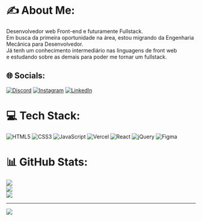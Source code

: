 # :writing_hand: About Me:
Desenvolvedor web Front-end e futuramente Fullstack.<br>Em busca da primeira oportunidade na área, estou migrando da Engenharia Mecânica para Desenvolvedor.<br>Já tenh um conhecimento intermediário nas linguagens de front web<br>e estudando sobre as demais para poder me tornar um fullstack.


## 🌐 Socials:
[![Discord](https://img.shields.io/badge/Discord-%237289DA.svg?logo=discord&logoColor=white)](https://discord.gg/A.E.K.Jr#3858) [![Instagram](https://img.shields.io/badge/Instagram-%23E4405F.svg?logo=Instagram&logoColor=white)](https://instagram.com/AekJr) [![LinkedIn](https://img.shields.io/badge/LinkedIn-%230077B5.svg?logo=linkedin&logoColor=white)](https://linkedin.com/in/www.linkedin.com/in/aekjr) 

# 💻 Tech Stack:
![HTML5](https://img.shields.io/badge/html5-%23E34F26.svg?style=for-the-badge&logo=html5&logoColor=white) ![CSS3](https://img.shields.io/badge/css3-%231572B6.svg?style=for-the-badge&logo=css3&logoColor=white) ![JavaScript](https://img.shields.io/badge/javascript-%23323330.svg?style=for-the-badge&logo=javascript&logoColor=%23F7DF1E) ![Vercel](https://img.shields.io/badge/vercel-%23000000.svg?style=for-the-badge&logo=vercel&logoColor=white) ![React](https://img.shields.io/badge/react-%2320232a.svg?style=for-the-badge&logo=react&logoColor=%2361DAFB) ![jQuery](https://img.shields.io/badge/jquery-%230769AD.svg?style=for-the-badge&logo=jquery&logoColor=white) 	![Figma](https://img.shields.io/badge/figma-%23F24E1E.svg?style=for-the-badge&logo=figma&logoColor=white)
# 📊 GitHub Stats:
![](https://github-readme-stats.vercel.app/api?username=AEKJr&theme=nightowl&hide_border=false&include_all_commits=true&count_private=true)<br/>
![](https://github-readme-streak-stats.herokuapp.com/?user=AEKJr&theme=nightowl&hide_border=false)<br/>
![](https://github-readme-stats.vercel.app/api/top-langs/?username=AEKJr&theme=nightowl&hide_border=false&include_all_commits=true&count_private=true&layout=compact)

---
[![](https://visitcount.itsvg.in/api?id=AEKJr&icon=1&color=11)](https://visitcount.itsvg.in)

<!-- Proudly created with GPRM ( https://gprm.itsvg.in ) -->